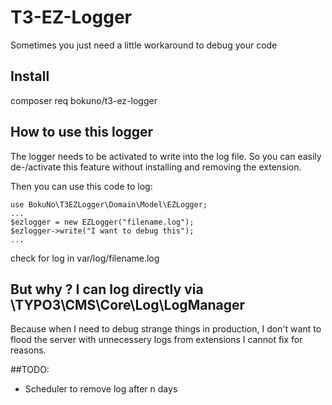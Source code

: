 # T3-EZ-Logger
Sometimes you just need a little workaround to debug your code

## Install
composer req bokuno/t3-ez-logger

## How to use this logger
The logger needs to be activated to write into the log file. So you can easily de-/activate this feature without installing and removing the extension. 

Then you can use this code to log: 
```
use BokuNo\T3EZLogger\Domain\Model\EZLogger;
...
$ezlogger = new EZLogger("filename.log");
$ezlogger->write("I want to debug this");
...
```
check for log in var/log/filename.log

## But why ? I can log directly via \TYPO3\CMS\Core\Log\LogManager

Because when I need to debug strange things in production, I don't want to flood the server with unnecessery logs from extensions I cannot fix for reasons. 

##TODO:
- Scheduler to remove log after n days